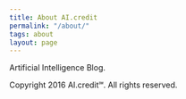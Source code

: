 ```yaml
---
title: About AI.credit
permalink: "/about/"
tags: about
layout: page
---
```


Artificial Intelligence Blog.

Copyright 2016 AI.credit℠. All rights reserved.
